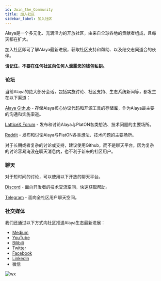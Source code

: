 ```yaml
---
id: Join_the_Community 
title: 加入社区
sidebar_label: 加入社区
---
```



Alaya是一个多元化、充满活力的开放社区，由来自全球各地的贡献者组成，且每天都在扩大。

加入社区即可了解Alaya最新进展，获取社区支持和帮助、以及结交志同道合的伙伴。

**请记住，不要在任何社区向任何人泄露您的钱包私钥。**



### 论坛

当前Alaya的绝大部分会话，包括实施讨论、社区支持、生态系统新闻等，都发生在以下渠道：

[Alaya Github](https://github.com/AlayaNetwork) - 存储Alaya核心协议代码和开源工具的存储库，作为Alaya最主要的沟通和实施渠道。

[LatticeX Forum](https://forum.latticex.foundation/c/Alaya-CN/36) - 发布和讨论Alaya与PlatON各类想法、技术问题的主要场所。

[Reddit](https://www.reddit.com/user/PlatON_Network) - 发布和讨论Alaya与PlatON各类想法、技术问题的主要场所。

对于长期或者复杂的讨论或支持，建议使用Github，而不是聊天平台。因为复杂的讨论容易淹没在聊天消息内，也不利于新来的社区用户。



### 聊天

对于短时间的讨论，可以使用以下开放的聊天平台。

[Discord](https://discord.gg/jAjFzJ3Cff)  -  面向开发者的技术交流空间，快速获取帮助。

[Telegram](https://t.me/PlatONNetworkCN) - 面向全社区用户聊天空间。



### 社交媒体

我们还通过以下方式向社区推送Alaya生态最新进展：

- [Medium](https://medium.com/platon-network)
- [YouTube](https://www.youtube.com/channel/UCasYwNNfMpGfWI_lTYBkFiA)
- [Bilibili](https://space.bilibili.com/1933083298)
- [Twitter](https://twitter.com/PlatON_Network)
- [Facebook](https://www.facebook.com/PlatONNetwork/)
- [Linkedin](https://www.linkedin.com/company/platonnetwork/)
- 微信

![wx](https://www.platon.network/_nuxt/img/wei.b97b2d9.jpg)




